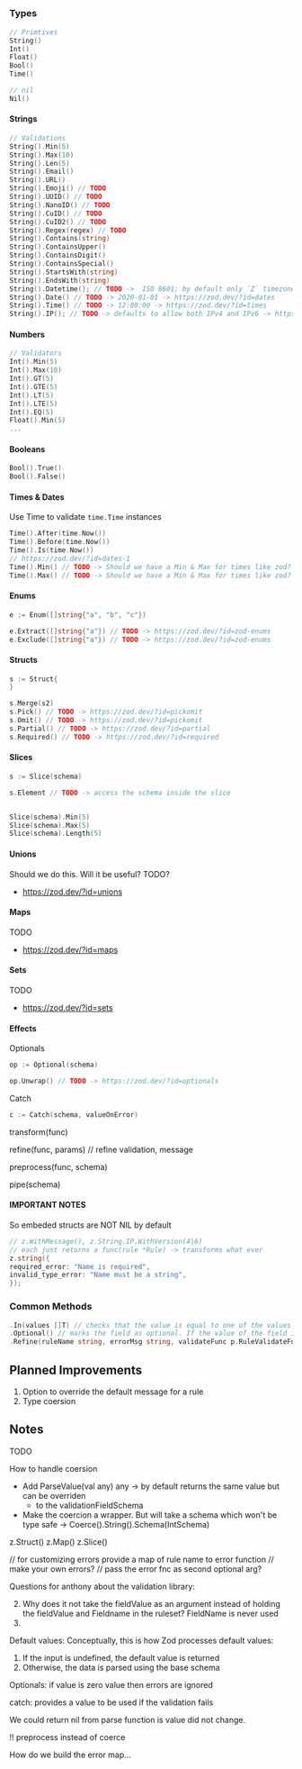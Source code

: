 ##

### Types

```go
// Primtives
String()
Int()
Float()
Bool()
Time()

// nil
Nil()
```

#### Strings

```go
// Validations
String().Min(5)
String().Max(10)
String().Len(5)
String().Email()
String().URL()
String().Emoji() // TODO
String().UUID() // TODO
String().NanoID() // TODO
String().CuID() // TODO
String().CuID2() // TODO
String().Regex(regex) // TODO
String().Contains(string)
String().ContainsUpper()
String().ContainsDigit()
String().ContainsSpecial()
String().StartsWith(string)
String().EndsWith(string)
String().Datetime(); // TODO ->  ISO 8601; by default only `Z` timezone allowed -> https://zod.dev/?id=datetimes
String().Date() // TODO -> 2020-01-01 -> https://zod.dev/?id=dates
String().Time() // TODO -> 12:00:00 -> https://zod.dev/?id=times
String().IP(); // TODO -> defaults to allow both IPv4 and IPv6 -> https://zod.dev/?id=ip-addresses

```

#### Numbers

```go
// Validators
Int().Min(5)
Int().Max(10)
Int().GT(5)
Int().GTE(5)
Int().LT(5)
Int().LTE(5)
Int().EQ(5)
Float().Min(5)
...
```

#### Booleans

```go
Bool().True()
Bool().False()
```

#### Times & Dates

Use Time to validate `time.Time` instances

```go
Time().After(time.Now())
Time().Before(time.Now())
Time().Is(time.Now())
// https://zod.dev/?id=dates-1
Time().Min() // TODO -> Should we have a Min & Max for times like zod?
Time().Max() // TODO -> Should we have a Min & Max for times like zod?
```

#### Enums

```go
e := Enum([]string{"a", "b", "c"})

e.Extract([]string{"a"}) // TODO -> https://zod.dev/?id=zod-enums
e.Exclude([]string{"a"}) // TODO -> https://zod.dev/?id=zod-enums
```

#### Structs

```go
s := Struct{
}

s.Merge(s2)
s.Pick() // TODO -> https://zod.dev/?id=pickomit
s.Omit() // TODO -> https://zod.dev/?id=pickomit
s.Partial() // TODO -> https://zod.dev/?id=partial
s.Required() // TODO -> https://zod.dev/?id=required
```

#### Slices

```go
s := Slice(schema)

s.Element // TODO -> access the schema inside the slice


Slice(schema).Min(5)
Slice(schema).Max(5)
Slice(schema).Length(5)
```

#### Unions

Should we do this. Will it be useful? TODO?

- https://zod.dev/?id=unions

#### Maps

TODO

- https://zod.dev/?id=maps

#### Sets

TODO

- https://zod.dev/?id=sets

#### Effects

Optionals

```go
op := Optional(schema)

op.Unwrap() // TODO -> https://zod.dev/?id=optionals
```

Catch

```go
c := Catch(schema, valueOnError)
```

transform(func)

refine(func, params) // refine validation, message

preprocess(func, schema)

pipe(schema)

#### IMPORTANT NOTES

So embeded structs are NOT NIL by default

```go
// z.WithMessage(), z.String.IP.WithVersion(4|6)
// each just returns a func(rule *Rule) -> transforms what ever
z.string({
required_error: "Name is required",
invalid_type_error: "Name must be a string",
});
```

### Common Methods

```go
.In(values []T) // checks that the value is equal to one of the values
.Optional() // marks the field as optional. If the value of the field is the type's zero value, the field will be ignored. Otherwise, it will be validated as normal
.Refine(ruleName string, errorMsg string, validateFunc p.RuleValidateFunc) *T // adds a new rule to the validator. Use this to add custom rules. It takes a ruleName, an errorMessage and a validateFunc func(rule Rule) bool
```

## Planned Improvements

1. Option to override the default message for a rule
2. Type coersion

## Notes

TODO

How to handle coersion

- Add ParseValue(val any) any -> by default returns the same value but can be overriden
  - to the validationFieldSchema
- Make the coercion a wrapper. But will take a schema which won't be type safe -> Coerce().String().Schema(IntSchema)

z.Struct()
z.Map()
z.Slice()

// for customizing errors provide a map of rule name to error function
// make your own errors?
// pass the error fnc as second optional arg?

Questions for anthony about the validation library:

2. Why does it not take the fieldValue as an argument instead of holding the fieldValue and Fieldname in the ruleset? FieldName is never used
3.

Default values:
Conceptually, this is how Zod processes default values:

1. If the input is undefined, the default value is returned
2. Otherwise, the data is parsed using the base schema

Optionals: if value is zero value then errors are ignored

catch: provides a value to be used if the validation fails

We could return nil from parse function is value did not change.

!!
preprocess instead of coerce

How do we build the error map...
